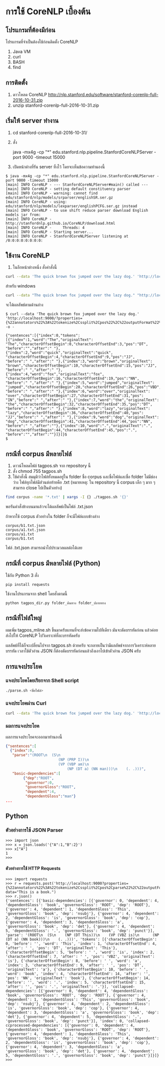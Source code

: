 # การใช้ CoreNLP เบื้องต้น

## โปรแกรมที่ต้องมีก่อน

โปรแกรมที่จำเป็นต้องใช้ก่อนติดตั้ง CoreNLP

1. Java VM
2. curl
3. BASH
4. find

## การติดตั้ง

1. ดาวโหลด CoreNLP http://nlp.stanford.edu/software/stanford-corenlp-full-2016-10-31.zip
2. unzip stanford-corenlp-full-2016-10-31.zip


## เริ่มให้ server ทำงาน

1. cd stanford-corenlp-full-2016-10-31/
2. สั่ง

      java -mx4g -cp "*" edu.stanford.nlp.pipeline.StanfordCoreNLPServer -port 9000 -timeout 15000

3. เปิดหน้าต่างที่รัน server ทิ้งไว้ โดยจะเห็นข้อความทำนองนี้
````
$ java -mx4g -cp "*" edu.stanford.nlp.pipeline.StanfordCoreNLPServer -port 9000 -timeout 15000
[main] INFO CoreNLP - --- StanfordCoreNLPServer#main() called ---
[main] INFO CoreNLP - setting default constituency parser
[main] INFO CoreNLP - warning: cannot find edu/stanford/nlp/models/srparser/englishSR.ser.gz
[main] INFO CoreNLP - using: edu/stanford/nlp/models/lexparser/englishPCFG.ser.gz instead
[main] INFO CoreNLP - to use shift reduce parser download English models jar from:
[main] INFO CoreNLP - http://stanfordnlp.github.io/CoreNLP/download.html
[main] INFO CoreNLP -     Threads: 4
[main] INFO CoreNLP - Starting server...
[main] INFO CoreNLP - StanfordCoreNLPServer listening at /0:0:0:0:0:0:0:0:
````

## ใช้งาน CoreNLP

1. ในอีกหน้าต่างหนึ่ง สั่งคำสั่งนี้

````bash
curl --data 'The quick brown fox jumped over the lazy dog.' 'http://localhost:9000/?properties={%22annotators%22%3A%22tokenize%2Cssplit%2Cpos%22%2C%22outputFormat%22%3A%22json%22}' -o -
````
   สำหรับ windows
   
````bash
curl --data "The quick brown fox jumped over the lazy dog." "http://localhost:9000/?properties={%22annotators%22%3A%22tokenize%2Cssplit%2Cpos%22%2C%22outputFormat%22%3A%22json%22}" -o -
````
จะได้ผลลัพธ์ตามด้านล่าง

````
$ curl --data 'The quick brown fox jumped over the lazy dog.' 'http://localhost:9000/?properties={%22annotators%22%3A%22tokenize%2Cssplit%2Cpos%22%2C%22outputFormat%22%3A%22json%22}' -o -

{"sentences":[{"index":0,"tokens":[{"index":1,"word":"The","originalText":
"The","characterOffsetBegin":0,"characterOffsetEnd":3,"pos":"DT",
"before":"","after":" "},{"index":2,"word":"quick","originalText":"quick",
"characterOffsetBegin":4,"characterOffsetEnd":9,"pos":"JJ",
"before":" ","after":" "},{"index":3,"word":"brown","originalText":
"brown","characterOffsetBegin":10,"characterOffsetEnd":15,"pos":"JJ",
"before":" ","after":" "},{"index":4,"word":"fox","originalText":"fox",
"characterOffsetBegin":16,"characterOffsetEnd":19,"pos":"NN",
"before":" ","after":" "},{"index":5,"word":"jumped","originalText":
"jumped","characterOffsetBegin":20,"characterOffsetEnd":26,"pos":"VBD",
"before":" ","after":" "},{"index":6,"word":"over","originalText":
"over","characterOffsetBegin":27,"characterOffsetEnd":31,"pos":
"IN","before":" ","after":" "},{"index":7,"word":"the","originalText":
"the","characterOffsetBegin":32,"characterOffsetEnd":35,"pos":"DT",
"before":" ","after":" "},{"index":8,"word":"lazy","originalText":
"lazy","characterOffsetBegin":36,"characterOffsetEnd":40,"pos":
"JJ","before":" ","after":" "},{"index":9,"word":"dog","originalText":
"dog","characterOffsetBegin":41,"characterOffsetEnd":44,"pos":"NN",
"before":" ","after":""},{"index":10,"word":".","originalText":".",
"characterOffsetBegin":44,"characterOffsetEnd":45,"pos":".",
"before":"","after":""}]}]}$ 
$ 
````

## กรณีที่ corpus มีหลายไฟล์

1. ดาวน์โหลดไฟล์ tagpos.sh จาก repository นี้
2. สั่ง chmod 755 tagpos.sh
3. ใช้คำสั่งนี้ สมมุติว่าไฟล์ทั้งหมดอยู่ใน folder ชื่อ corpus และชื่อไฟล์และชื่อ folder ไม่มีช่องว่าง ไฟล์ทุกไฟล์มีส่วนต่อท้ายคือ .txt (หมายเหตุ: ใน repository นี้ corpus เล็ก ๆ มาก ๆ สามารถ close ไปเป็นตัวอย่าง)

````bash
find corpus -name '*.txt' | xargs -I {} ./tagpos.sh '{}'
````

พอรันคำสั่งข้างบนมาแล้วจะได้ผลลัพธ์เป็นไฟล์ .txt.json 

ถ้าหากใช้ corpus ตัวอย่างใน folder ก็จะมีไฟล์แบบข้างล่าง

````
corpus/b1.txt.json
corpus/a1.txt.json
corpus/a1.txt
corpus/b1.txt
````

ไฟล์ .txt.json สามารถนำไปประมวลผลต่อได้เลย

## กรณีที่ corpus มีหลายไฟล์ (Python)

ใช้กับ  Python 3  สั่ง

````
pip install requests
````

ใช้งานโปรแกรมจาก  shell  โดยสั่งตามนี้ 

````
python tagpos_dir.py folder_ต้นทาง  folder_ปลายทาง
````

## กรณีที่ไฟล์ใหญ่

ผมเพิ่ม tagpos_mline.sh ขึ้นมาครับแทนที่จะส่งข้อความไปทีเดียว มันจะตัดบรรทัดก่อน แล้วค่อยส่งไปให้ CoreNLP ไปวิเคราะห์ที่ละบรรทัดครับ

ผลลัพธ์ที่ได้ก็จะเปลี่ยนไปจาก tagpos.sh ด้วยครับ จะกลายเป็นว่ามีผลลัพธ์จากการวิเคราะห์หลายบรรทัด เวลาใช้ตัวอ่าน JSON ก็ต้องตัดบรรทัดก่อนแล้วถึงเอาไปเข้าตัวอ่าน JSON ครับ

## การแจงประโยค

### แจงประโยคโดยเรียกจาก Shell script

````bash
./parse.sh <ชื่อไฟล์>
````

### แจงประโยคผ่าน Curl

````bash
curl --data 'The quick brown fox jumped over the lazy dog.' 'http://localhost:9000/?properties={%22annotators%22%3A%22tokenize%2Cssplit%2Cpos%2Cparse%22%2C%22outputFormat%22%3A%22json%22}' -o -
````

### ผลการแจงประโยค

ผลการแจงประโยคจะออกมาทำนองนี้

````json
{"sentences":[
  {"index":0,
   "parse":"(ROOT\n  (S\n    
                        (NP (PRP I))\n    
                        (VP (VBP am)\n      
                            (NP (DT a) (NN man)))\n    (. .)))",
   "basic-dependencies":[
        {"dep":"ROOT",
         "governor":0,
         "governorGloss":"ROOT",
         "dependent":4,
         "dependentGloss":"man"}
...
````

## Python

### ตัวอย่างการใช้ JSON Parser      

````
>>> import json
>>> x = json.loads('{"A":1,"B":2}')
>>> x["A"]
1
>>> 
````

#### ตัวอย่างการใช้ HTTP Requests

````
>>> import requests
>>> r = requests.post('http://localhost:9000?properties={%22annotators%22%3A%22tokenize%2Cssplit%2Cpos%2Cparse%22%2C%22outputFormat%22%3A%22json%22}', data="This is a book.")
>>> r.json()
{'sentences': [{'basic-dependencies': [{'governor': 0, 'dependent': 4, 'dependentGloss': 'book', 'governorGloss': 'ROOT', 'dep': 'ROOT'}, {'governor': 4, 'dependent': 1, 'dependentGloss': 'This', 'governorGloss': 'book', 'dep': 'nsubj'}, {'governor': 4, 'dependent': 2, 'dependentGloss': 'is', 'governorGloss': 'book', 'dep': 'cop'}, {'governor': 4, 'dependent': 3, 'dependentGloss': 'a', 'governorGloss': 'book', 'dep': 'det'}, {'governor': 4, 'dependent': 5, 'dependentGloss': '.', 'governorGloss': 'book', 'dep': 'punct'}], 'parse': '(ROOT\n  (S\n    (NP (DT This))\n    (VP (VBZ is)\n      (NP (DT a) (NN book)))\n    (. .)))', 'tokens': [{'characterOffsetBegin': 0, 'before': '', 'word': 'This', 'index': 1, 'characterOffsetEnd': 4, 'after': ' ', 'pos': 'DT', 'originalText': 'This'}, {'characterOffsetBegin': 5, 'before': ' ', 'word': 'is', 'index': 2, 'characterOffsetEnd': 7, 'after': ' ', 'pos': 'VBZ', 'originalText': 'is'}, {'characterOffsetBegin': 8, 'before': ' ', 'word': 'a', 'index': 3, 'characterOffsetEnd': 9, 'after': ' ', 'pos': 'DT', 'originalText': 'a'}, {'characterOffsetBegin': 10, 'before': ' ', 'word': 'book', 'index': 4, 'characterOffsetEnd': 14, 'after': '', 'pos': 'NN', 'originalText': 'book'}, {'characterOffsetBegin': 14, 'before': '', 'word': '.', 'index': 5, 'characterOffsetEnd': 15, 'after': '', 'pos': '.', 'originalText': '.'}], 'collapsed-dependencies': [{'governor': 0, 'dependent': 4, 'dependentGloss': 'book', 'governorGloss': 'ROOT', 'dep': 'ROOT'}, {'governor': 4, 'dependent': 1, 'dependentGloss': 'This', 'governorGloss': 'book', 'dep': 'nsubj'}, {'governor': 4, 'dependent': 2, 'dependentGloss': 'is', 'governorGloss': 'book', 'dep': 'cop'}, {'governor': 4, 'dependent': 3, 'dependentGloss': 'a', 'governorGloss': 'book', 'dep': 'det'}, {'governor': 4, 'dependent': 5, 'dependentGloss': '.', 'governorGloss': 'book', 'dep': 'punct'}], 'index': 0, 'collapsed-ccprocessed-dependencies': [{'governor': 0, 'dependent': 4, 'dependentGloss': 'book', 'governorGloss': 'ROOT', 'dep': 'ROOT'}, {'governor': 4, 'dependent': 1, 'dependentGloss': 'This', 'governorGloss': 'book', 'dep': 'nsubj'}, {'governor': 4, 'dependent': 2, 'dependentGloss': 'is', 'governorGloss': 'book', 'dep': 'cop'}, {'governor': 4, 'dependent': 3, 'dependentGloss': 'a', 'governorGloss': 'book', 'dep': 'det'}, {'governor': 4, 'dependent': 5, 'dependentGloss': '.', 'governorGloss': 'book', 'dep': 'punct'}]}]}
>>> 
````
